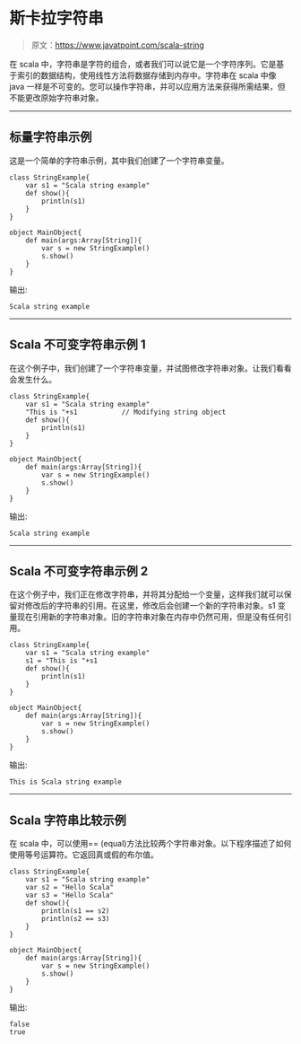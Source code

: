 # 斯卡拉字符串

> 原文：<https://www.javatpoint.com/scala-string>

在 scala 中，字符串是字符的组合，或者我们可以说它是一个字符序列。它是基于索引的数据结构，使用线性方法将数据存储到内存中。字符串在 scala 中像 java 一样是不可变的。您可以操作字符串，并可以应用方法来获得所需结果，但不能更改原始字符串对象。

* * *

## 标量字符串示例

这是一个简单的字符串示例，其中我们创建了一个字符串变量。

```
class StringExample{
    var s1 = "Scala string example"
    def show(){
        println(s1)
    }
}

object MainObject{
    def main(args:Array[String]){
        var s = new StringExample()
        s.show()
    }
}

```

输出:

```
Scala string example

```

* * *

## Scala 不可变字符串示例 1

在这个例子中，我们创建了一个字符串变量，并试图修改字符串对象。让我们看看会发生什么。

```
class StringExample{
    var s1 = "Scala string example"
    "This is "+s1        	// Modifying string object
    def show(){
        println(s1)			
    }
}

object MainObject{
    def main(args:Array[String]){
        var s = new StringExample()
        s.show()
    }
}

```

输出:

```
Scala string example

```

* * *

## Scala 不可变字符串示例 2

在这个例子中，我们正在修改字符串，并将其分配给一个变量，这样我们就可以保留对修改后的字符串的引用。在这里，修改后会创建一个新的字符串对象。s1 变量现在引用新的字符串对象。旧的字符串对象在内存中仍然可用，但是没有任何引用。

```
class StringExample{
    var s1 = "Scala string example"
    s1 = "This is "+s1        
    def show(){
        println(s1)
    }
}

object MainObject{
    def main(args:Array[String]){
        var s = new StringExample()
        s.show()
    }
}

```

输出:

```
This is Scala string example 

```

* * *

## Scala 字符串比较示例

在 scala 中，可以使用== (equal)方法比较两个字符串对象。以下程序描述了如何使用等号运算符。它返回真或假的布尔值。

```
class StringExample{
    var s1 = "Scala string example"
    var s2 = "Hello Scala"
    var s3 = "Hello Scala"
    def show(){
        println(s1 == s2)
        println(s2 == s3)
    }
}

object MainObject{
    def main(args:Array[String]){
        var s = new StringExample()
        s.show()
    }
}

```

输出:

```
false
true

```